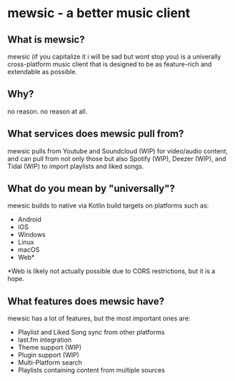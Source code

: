 # mewsic - a better music client

## What is mewsic?
mewsic (if you capitalize it i will be sad but wont stop you) is a univerally cross-platform music client
that is designed to be as feature-rich and extendable as possible.

## Why?
no reason. no reason at all. 

## What services does mewsic pull from?
mewsic pulls from Youtube and Soundcloud (WIP) for video/audio content,
and can pull from not only those but also Spotify (WIP), Deezer (WIP), and Tidal (WIP)
to import playlists and liked songs.

## What do you mean by "universally"?
mewsic builds to native via Kotlin build targets on platforms such as:
- Android 
- iOS 
- Windows 
- Linux 
- macOS 
- Web*

*Web is likely not actually possible due to CORS restrictions, but it is a hope.

## What features does mewsic have?
mewsic has a lot of features, but the most important ones are:
- Playlist and Liked Song sync from other platforms
- last.fm integration 
- Theme support (WIP)
- Plugin support (WIP)
- Multi-Platform search
- Playlists containing content from multiple sources
